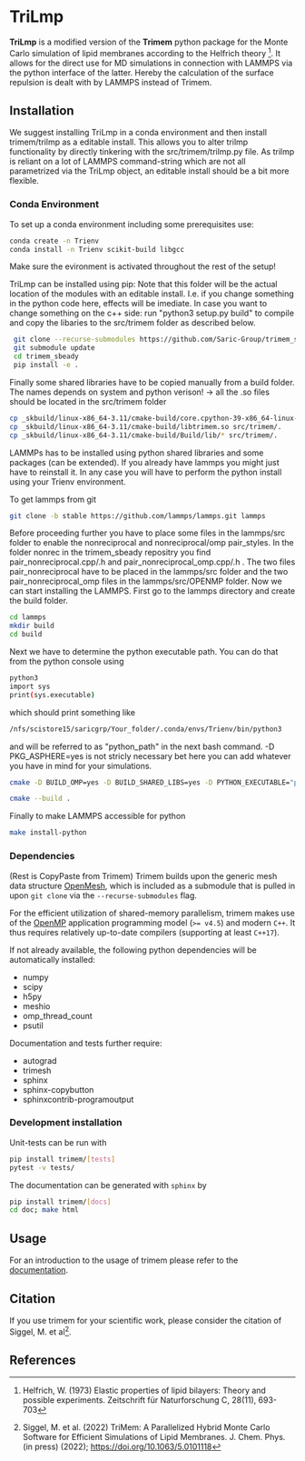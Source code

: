 # TriLmp

**TriLmp** is a modified version of the **Trimem** python package for the Monte Carlo simulation of lipid
membranes according to the Helfrich theory [^Helfrich1973]. It allows for the direct use for MD simulations
in connection with LAMMPS via the python interface of the latter. Hereby the calculation of the surface repulsion
is dealt with by LAMMPS instead of Trimem.

[^Helfrich1973]: Helfrich, W. (1973) Elastic properties of lipid bilayers:
  Theory and possible experiments. Zeitschrift für Naturforschung C,
  28(11), 693-703

## Installation

We suggest installing TriLmp in a conda environment and then install trimem/trilmp as a editable install.
This allows you to alter trilmp functionality by directly tinkering with the src/trimem/trilmp.py file.
As trilmp is reliant on a lot of LAMMPS command-string which are not all parametrized via the TriLmp object,
an editable install should be a bit more flexible.


### Conda Environment

To set up a conda environment including some prerequisites use:

```bash
conda create -n Trienv
conda install -n Trienv scikit-build libgcc 
```
Make sure the evironment is activated throughout the rest of the setup!

TriLmp can be installed using pip:
Note that this folder will be the actual location of the modules with an editable install.
I.e. if you change something in the python code here, effects will be imediate.
In case you want to change something on the c++ side: run "python3 setup.py build" to compile and copy 
the libaries to the src/trimem folder as described below.

```bash
 git clone --recurse-submodules https://github.com/Saric-Group/trimem_sbeady.git
 git submodule update
 cd trimem_sbeady
 pip install -e .
```

Finally some shared libraries have to be copied manually from a build folder. 
The names depends on system and python verison!
-> all the .so files should be located in the src/trimem folder

```bash
cp _skbuild/linux-x86_64-3.11/cmake-build/core.cpython-39-x86_64-linux-gnu.so src/trimem/.
cp _skbuild/linux-x86_64-3.11/cmake-build/libtrimem.so src/trimem/.
cp _skbuild/linux-x86_64-3.11/cmake-build/Build/lib/* src/trimem/.
```

LAMMPs has to be installed using python shared libraries and some packages (can be extended).
If you already have lammps you might just have to reinstall it. In any case you will have to 
perform the python install using your Trienv environment.

To get lammps from git

```bash
git clone -b stable https://github.com/lammps/lammps.git lammps
```

Before proceeding further you have to place some files in the lammps/src folder to enable the nonreciprocal and nonreciprocal/omp pair_styles.
In the folder nonrec in the trimem_sbeady repositry you find pair_nonreciprocal.cpp/.h and pair_nonreciprocal_omp.cpp/.h .
The two files pair_nonreciprocal have to be placed in the lammps/src folder and the two pair_nonreciprocal_omp files in the lammps/src/OPENMP folder.
Now we can start installing the LAMMPS. First go to the lammps directory and create the build folder.

```bash
cd lammps                
mkdir build
cd build
```

Next we have to determine the python executable path. You can do that from the python console
using
```bash
python3                
import sys
print(sys.executable)
```
which should print something like 

```bash
/nfs/scistore15/saricgrp/Your_folder/.conda/envs/Trienv/bin/python3
```
and will be referred to as "python_path" in the next bash command. 
-D PKG_ASPHERE=yes is not stricly necessary bet here you can add whatever you have in mind for your simulations.

```bash
cmake -D BUILD_OMP=yes -D BUILD_SHARED_LIBS=yes -D PYTHON_EXECUTABLE="python_path" -D PKG_MOLECULE=yes -D PKG_PYTHON=yes -D PKG_OPENMP=yes -D PKG_EXTRA-PAIR=yes -D PKG_ASPHERE=yes ../cmake

cmake --build .
```

Finally to make LAMMPS accessible for python 

```bash
make install-python
```










### Dependencies


(Rest is CopyPaste from Trimem)
Trimem builds upon the generic mesh data structure
[OpenMesh](https://www.graphics.rwth-aachen.de/software/openmesh/), which
is included as a submodule that is pulled in upon `git clone` via the
`--recurse-submodules` flag.

For the efficient utilization of shared-memory parallelism, trimem makes
use of the [OpenMP](https://www.openmp.org/) application programming model
(`>= v4.5`) and modern `C++`. It thus requires relatively up-to-date
compilers (supporting at least `C++17`).

If not already available, the following python dependencies will be
automatically installed:

* numpy
* scipy
* h5py
* meshio
* omp_thread_count
* psutil

Documentation and tests further require:

* autograd
* trimesh
* sphinx
* sphinx-copybutton
* sphinxcontrib-programoutput

### Development installation

Unit-tests can be run with

```bash
pip install trimem/[tests]
pytest -v tests/
```

The documentation can be generated with `sphinx` by

```bash
pip install trimem/[docs]
cd doc; make html
```

## Usage

For an introduction to the usage of trimem please refer to the
[documentation](https://trimem.readthedocs.io/).

## Citation

If you use trimem for your scientific work, please consider the citation of
Siggel, M. et al[^Siggel2022].

[^Siggel2022]: Siggel, M. et al. (2022) TriMem: A Parallelized Hybrid Monte
  Carlo Software for Efficient Simulations of Lipid Membranes.
  J. Chem. Phys. (in press) (2022); https://doi.org/10.1063/5.0101118

## References

